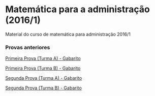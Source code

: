 # Matemática para a administração (2016/1)
Material do curso de matemática para administração 2016/1

### **Provas anteriores**

[Primeira Prova (Turma A) - Gabarito](http://nbviewer.jupyter.org/github/brosiv/matematica-para-a-administracao/blob/master/MAC119_P1A_2016-1.ipynb)

[Primeira Prova (Turma B) - Gabarito](http://nbviewer.jupyter.org/github/brosiv/matematica-para-a-administracao/blob/master/MAC119_P1B_2016-1.ipynb)

[Segunda Prova (Turma A) - Gabarito](http://nbviewer.jupyter.org/github/brosiv/matematica-para-a-administracao/blob/master/MAC119_P2A_2016-1.ipynb)

[Segunda Prova (Turma B) - Gabarito](http://nbviewer.jupyter.org/github/brosiv/matematica-para-a-administracao/blob/master/MAC119_P2B_2016-1.ipynb)
